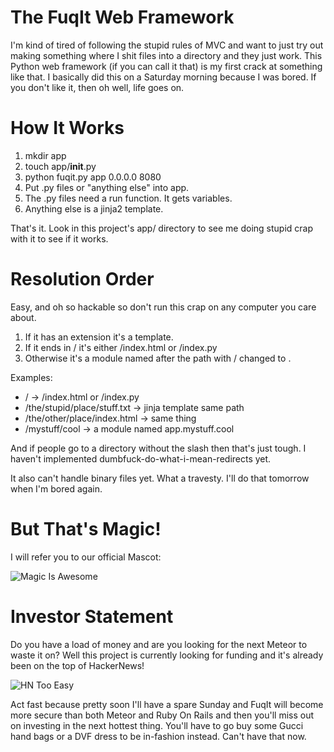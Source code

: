 The FuqIt Web Framework
=======================

I'm kind of tired of following the stupid rules of MVC and want to just
try out making something where I shit files into a directory and they
just work.  This Python web framework (if you can call it that) is my
first crack at something like that.  I basically did this on a Saturday
morning because I was bored.  If you don't like it, then oh well, life
goes on.

How It Works
============

1. mkdir app
2. touch app/__init__.py
3. python fuqit.py app 0.0.0.0 8080
4. Put .py files or "anything else" into app.
5. The .py files need a run function.  It gets variables.
6. Anything else is a jinja2 template.

That's it.  Look in this project's app/ directory to see me
doing stupid crap with it to see if it works.

Resolution Order
================

Easy, and oh so hackable so don't run this crap on any computer you
care about.

1. If it has an extension it's a template.
2. If it ends in / it's either /index.html or /index.py
3. Otherwise it's a module named after the path with / changed to .

Examples:

* / -> /index.html or /index.py
* /the/stupid/place/stuff.txt -> jinja template same path
* /the/other/place/index.html -> same thing
* /mystuff/cool -> a module named app.mystuff.cool

And if people go to a directory without the slash then that's just tough.
I haven't implemented dumbfuck-do-what-i-mean-redirects yet.

It also can't handle binary files yet.  What a travesty.  I'll do that tomorrow
when I'm bored again.

But That's Magic!
=================

I will refer you to our official Mascot:

![Magic Is Awesome](https://github.com/zedshaw/fuqit/blob/master/mascot.gif?raw=true)

Investor Statement
==================

Do you have a load of money and are you looking for the next Meteor to waste it
on?  Well this project is currently looking for funding and it's already been
on the top of HackerNews!

![HN Too Easy](https://github.com/zedshaw/fuqit/blob/master/hn_win.png?raw=true)

Act fast because pretty soon I'll have a spare Sunday and FuqIt will become
more secure than both Meteor and Ruby On Rails and then you'll miss out on
investing in the next hottest thing.  You'll have to go buy some Gucci hand
bags or a DVF dress to be in-fashion instead.  Can't have that now.



